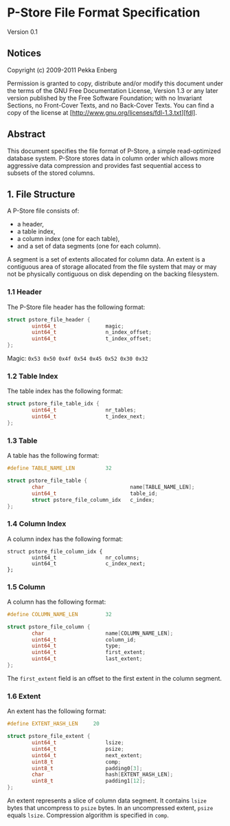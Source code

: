 P-Store File Format Specification
=================================

Version 0.1

## Notices

Copyright (c) 2009-2011 Pekka Enberg

Permission is granted to copy, distribute and/or modify this document
under the terms of the GNU Free Documentation License, Version 1.3
or any later version published by the Free Software Foundation;
with no Invariant Sections, no Front-Cover Texts, and no Back-Cover Texts.
You can find a copy of the license at [http://www.gnu.org/licenses/fdl-1.3.txt][fdl].

  [fdl]: http://www.gnu.org/licenses/fdl-1.3.txt

## Abstract

This document specifies the file format of P-Store, a simple read-optimized
database system.  P-Store stores data in column order which allows more
aggressive data compression and provides fast sequential access to subsets of
the stored columns.

## 1. File Structure

A P-Store file consists of:

 * a header,
 * a table index,
 * a column index (one for each table),
 * and a set of data segments (one for each column).

A segment is a set of extents allocated for column data. An extent is a
contiguous area of storage allocated from the file system that may or may not
be physically contiguous on disk depending on the backing filesystem.

### 1.1 Header

The P-Store file header has the following format:

```c
struct pstore_file_header {
        uint64_t                magic;
        uint64_t                n_index_offset;
        uint64_t                t_index_offset;
};
```

Magic: `0x53 0x50 0x4f 0x54 0x45 0x52 0x30 0x32`

### 1.2 Table Index

The table index has the following format:

```c
struct pstore_file_table_idx {
        uint64_t                nr_tables;
        uint64_t                t_index_next;
};
```

### 1.3 Table

A table has the following format:

```c
#define TABLE_NAME_LEN          32

struct pstore_file_table {
        char                            name[TABLE_NAME_LEN];
        uint64_t                        table_id;
        struct pstore_file_column_idx   c_index;
};
```

### 1.4 Column Index

A column index has the following format:

```
struct pstore_file_column_idx {
        uint64_t                nr_columns;
        uint64_t                c_index_next;
};
```

### 1.5 Column

A column has the following format:

```c
#define COLUMN_NAME_LEN         32

struct pstore_file_column {
        char                    name[COLUMN_NAME_LEN];
        uint64_t                column_id;
        uint64_t                type;
        uint64_t                first_extent;
        uint64_t                last_extent;
};
```

The ``first_extent`` field is an offset to the first extent in the column
segment.

### 1.6 Extent

An extent has the following format:

```c
#define EXTENT_HASH_LEN		20

struct pstore_file_extent {
        uint64_t                lsize;
        uint64_t                psize;
        uint64_t                next_extent;
        uint8_t                 comp;
        uint8_t                 padding0[3];
        char                    hash[EXTENT_HASH_LEN];
        uint8_t                 padding1[12];
};
```

An extent represents a slice of column data segment. It contains ``lsize``
bytes that uncompress to ``psize`` bytes. In an uncompressed extent, ``psize``
equals ``lsize``. Compression algorithm is specified in ``comp``.
